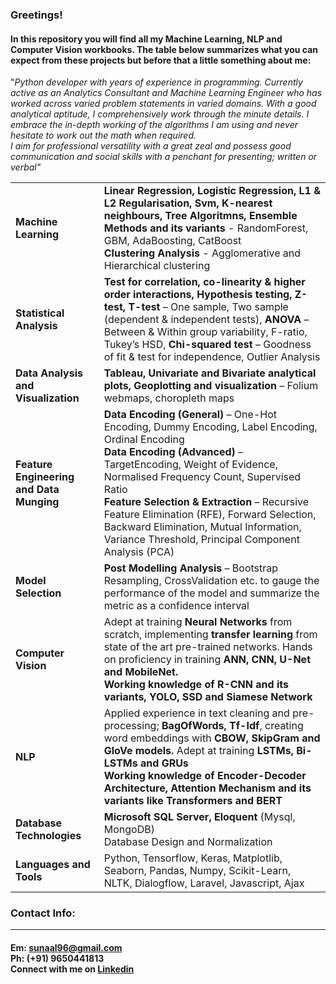 ### Greetings!
#### In this repository you will find all my Machine Learning, NLP and Computer Vision workbooks. The table below summarizes what you can expect from these projects but before that a little something about me:<br>
"<i>Python developer with years of experience in programming. Currently active as an Analytics Consultant and Machine Learning Engineer who has worked across varied problem statements in varied domains. With a good analytical aptitude, I comprehensively work through the minute details. I embrace the in-depth working of the algorithms I am using and never hesitate to work out the math when required.<br>I aim for professional versatility with a great zeal and possess good communication and social skills with a penchant for presenting; written or verbal"</i><br>
<table style="width:100%">
  <tr>
    <td><b>Machine Learning</b></td>
    <td><b>Linear Regression, Logistic Regression, L1 & L2 Regularisation, Svm, K-nearest neighbours, Tree Algoritmns,  Ensemble Methods and its variants</b> - RandomForest, GBM, AdaBoosting, CatBoost <br><b>Clustering Analysis</b> - Agglomerative and Hierarchical clustering</td>
  </tr>
  <tr>
    <td><b>Statistical Analysis</b></td>
    <td><b>Test for correlation, co-linearity & higher order interactions, Hypothesis testing, Z-test, T-test</b> – One sample, Two sample (dependent & independent tests), <b>ANOVA</b> – Between & Within group variability, F-ratio, Tukey’s HSD, <b>Chi-squared test</b> – Goodness of fit & test for independence, Outlier Analysis</td>
  </tr>
  <tr>
    <td><b>Data Analysis and Visualization</b></td>
    <td><b>Tableau, Univariate and Bivariate analytical plots, Geoplotting and visualization</b> – Folium webmaps, choropleth maps</td>
  </tr>
  <tr>
    <td><b>Feature Engineering and Data Munging</b></td>
    <td><b>Data Encoding (General)</b> – One-Hot Encoding, Dummy Encoding, Label Encoding, Ordinal Encoding<br><b>Data Encoding (Advanced)</b> – TargetEncoding, Weight of Evidence, Normalised Frequency Count, Supervised Ratio<br><b>Feature Selection & Extraction</b> – Recursive Feature Elimination (RFE), Forward Selection, Backward Elimination, Mutual Information, Variance Threshold, Principal Component Analysis (PCA)</td>
  </tr>
  <tr>
    <td><b>Model Selection</b></td>
    <td><b>Post Modelling Analysis</b> – Bootstrap Resampling, CrossValidation etc. to gauge the performance of the model and summarize the metric as a confidence interval</td>
  </tr>
  <tr>
    <td><b>Computer Vision</b></td>
    <td>Adept at training <b>Neural Networks</b> from scratch, implementing <b>transfer learning</b> from state of the art pre-trained networks. Hands on proficiency in training <b>ANN, CNN, U-Net and MobileNet.</b><br><b>Working knowledge of R-CNN and its variants, YOLO, SSD and Siamese Network</b>
</td>
  </tr>
  <tr>
    <td><b>NLP</b></td>
    <td>Applied experience in text cleaning and pre-processing; <b>BagOfWords, Tf-Idf</b>, creating word embeddings with <b>CBOW, SkipGram and GloVe models.</b> Adept at training <b>LSTMs, Bi-LSTMs and GRUs</b><br><b>Working knowledge of Encoder-Decoder Architecture, Attention Mechanism and its variants like Transformers and BERT</b></td>
  </tr>
  <tr>
    <td><b>Database Technologies</b></td>
    <td><b>Microsoft SQL Server, Eloquent</b> (Mysql, MongoDB)<br>Database Design and Normalization</td>
  </tr>
  <tr>
    <td><b>Languages and Tools</b></td>
    <td>Python, Tensorflow, Keras, Matplotlib, Seaborn, Pandas, Numpy, Scikit-Learn, NLTK, Dialogflow, Laravel, Javascript, Ajax</td>
  </tr>
</table>

### Contact Info:<hr>
#### Em: sunaal96@gmail.com<br>Ph: (+91) 9650441813<br>Connect with me on <a target='_blank' href="https://www.linkedin.com/in/sunaal-dua-090197bb/">Linkedin</a>

